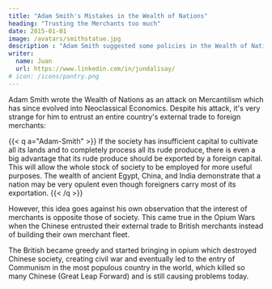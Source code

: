 ```yaml
---
title: "Adam Smith's Mistakes in the Wealth of Nations"
heading: "Trusting the Merchants too much"
date: 2015-01-01
image: /avatars/smithstatue.jpg
description : "Adam Smith suggested some policies in the Wealth of Nations which produced bad effects"
writer:
  name: Juan
  url: https://www.linkedin.com/in/jundalisay/
# icon: /icons/pantry.png
---
```



Adam Smith wrote the Wealth of Nations as an attack on Mercantilism which has since evolved into Neoclassical Economics. Despite his attack, it's very strange for him to entrust an entire country's external trade to foreign merchants:
<!-- For me, there is only one striking and significant error or wrong idea that has led to a big mistake that still exists today. It is Smith's advocacy of--> 

{{< q a="Adam-Smith" >}}
If the society has insufficient capital to cultivate all its lands and to completely process all its rude produce, there is even a big advantage that its rude produce should be exported by a foreign capital. This will allow the whole stock of society to be employed for more useful purposes. The wealth of ancient Egypt, China, and India demonstrate that a nation may be very opulent even though foreigners carry most of its exportation.
{{< /q >}}


However, this idea goes against his own observation that the interest of merchants is opposite those of society. This came true in the Opium Wars when the Chinese entrusted their external trade to British merchants instead of building their own merchant fleet. 

The British became greedy and started bringing in opium which destroyed Chinese society, creating civil war and eventually led to the entry of Communism in the most populous country in the world, which killed so many Chinese (Great Leap Forward) and is still causing problems today.
